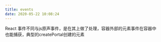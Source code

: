 ```yaml
---
title: events
date: 2020-05-22 10:08:24
---
```


React 事件不同与js原声事件，是在其上做了处理，容器外部的元素事件在容器中也能捕获，典型的createPortal创建的元素